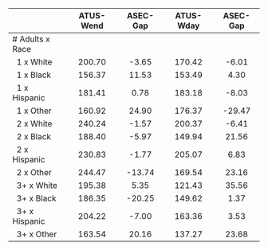 
|                      |    ATUS-Wend |     ASEC-Gap |    ATUS-Wday |     ASEC-Gap |
| -------------------- | :----------: | :----------: | :----------: | :----------: |
| # Adults x Race      |              |              |              |              |
| &nbsp;&nbsp;1 x White |       200.70 |        -3.65 |       170.42 |        -6.01 |
| &nbsp;&nbsp;1 x Black |       156.37 |        11.53 |       153.49 |         4.30 |
| &nbsp;&nbsp;1 x Hispanic |       181.41 |         0.78 |       183.18 |        -8.03 |
| &nbsp;&nbsp;1 x Other |       160.92 |        24.90 |       176.37 |       -29.47 |
| &nbsp;&nbsp;2 x White |       240.24 |        -1.57 |       200.37 |        -6.41 |
| &nbsp;&nbsp;2 x Black |       188.40 |        -5.97 |       149.94 |        21.56 |
| &nbsp;&nbsp;2 x Hispanic |       230.83 |        -1.77 |       205.07 |         6.83 |
| &nbsp;&nbsp;2 x Other |       244.47 |       -13.74 |       169.54 |        23.16 |
| &nbsp;&nbsp;3+ x White |       195.38 |         5.35 |       121.43 |        35.56 |
| &nbsp;&nbsp;3+ x Black |       186.35 |       -20.25 |       149.62 |         1.37 |
| &nbsp;&nbsp;3+ x Hispanic |       204.22 |        -7.00 |       163.36 |         3.53 |
| &nbsp;&nbsp;3+ x Other |       163.54 |        20.16 |       137.27 |        23.68 |

